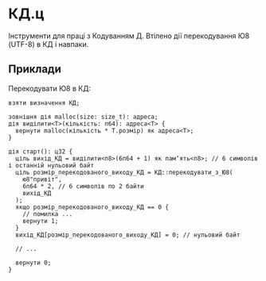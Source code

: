 # КД.ц

Інструменти для праці з Кодуванням Д. Втілено дії перекодування Ю8 (UTF-8) в КД і навпаки.

## Приклади

Перекодувати Ю8 в КД:

```ціль
взяти визначення КД;

зовнішня дія malloc(size: size_t): адреса;
дія виділити<Т>(кількість: п64): адреса<Т> {
  вернути malloc(кількість * Т.розмір) як адреса<Т>;
}

дія старт(): ц32 {
  ціль вихід_КД = виділити<п8>(6п64 + 1) як памʼять<п8>; // 6 символів і останній нульовий байт
  ціль розмір_перекодованого_виходу_КД = КД::перекодувати_з_Ю8(
    ю8"привіт",
    6п64 * 2, // 6 символів по 2 байти
    вихід_КД
  );
  якщо розмір_перекодованого_виходу_КД == 0 {
    // помилка ...
    вернути 1;
  }
  вихід_КД[розмір_перекодованого_виходу_КД] = 0; // нульовий байт

  // ...

  вернути 0;
}
```